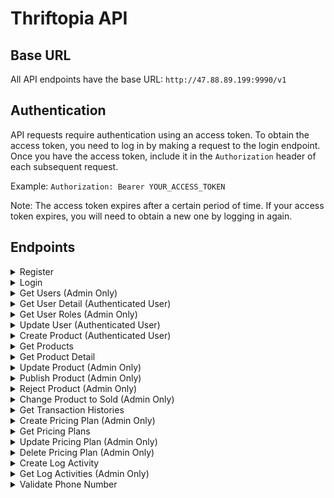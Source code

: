 # Thriftopia API


## Base URL
All API endpoints have the base URL: `http://47.88.89.199:9990/v1`

## Authentication
API requests require authentication using an access token. To obtain the access token, you need to log in by making a request to the login endpoint. Once you have the access token, include it in the `Authorization` header of each subsequent request.

Example: `Authorization: Bearer YOUR_ACCESS_TOKEN`

Note: The access token expires after a certain period of time. If your access token expires, you will need to obtain a new one by logging in again.

## Endpoints

<details>
<summary>Register</summary>

**Request**

- Method: POST
- URL: `/register`
- Body:
  ```json
  {
      "role_id" : 1002,
      "name": "user tes",
      "email": "test@gmail.com",
      "password": "abc123",
      "wa_number": "+628123"
  }


**Response**

- HTTP Status: 201 CREATED
- Content-Type: application/json

```json
{
    "message": "Success Create User",
    "meta": {
        "created_at": "0001-01-01T00:00:00Z",
        "updated_at": "0001-01-01T00:00:00Z"
    }
}
```
</details>
<details>
<summary>Login</summary>

**Request**

- Method: POST
- URL: `/login`
- Body:
  ```json
    {
        "email": "bbb@gmail.com", 
        "password": "password" 
    }

**Response Success**

- HTTP Status: 200 OK
- Content-Type: application/json

```json
{
    "data": {
        "email": "halo@gmail.com",
        "token": "eyJhbGciOiJIUzI1NiIsInR5cCI6IkpXVCJ9.eyJlbWFpbCI6ImhhbG9AZ21haWwuY29tIiwiZXhwIjoxNjg3MTA5MDgxLCJuYW1lIjoiaGFsbyIsInJvbGUiOiJhZG1pbiIsInVzZXJfaWQiOjE0fQ.II6_1kRtn4OvHlcePlKcBxnK_Jj3vDMrBMrdpH0lCWo",
        "username": "halo"
    },
    "message": "Login success"
}
```
**Response Wrong Password**

- HTTP Status: 401 Unauthorized
- Content-Type: application/json

```json
{
    "message": "Wrong password"
}
```
</details>


<details>
<summary>Get Users (Admin Only)</summary>

Retrieves all users.

**Request**

- Method: GET
- URL: `/users`
- Headers:
  - `Authorization: Bearer YOUR_ACCESS_TOKEN`

**Response Success**

- HTTP Status: 200 OK
- Content-Type: application/json

```json
{
    "data": {
        "created_at": "0001-01-01T00:00:00Z",
        "email": "test@gmail.com",
        "id": 22,
        "name": "user tes",
        "role": "admin",
        "updated_at": "0001-01-01T00:00:00Z",
        "wa_number": "+628123"
    },
    "message": "Success Get Detail Users"
}
```

**Response Unauthorized**

- HTTP Status: 401 Unauthorized
- Content-Type: application/json

```json
{
    "message": "Unauthorized"
}
```

</details>


<details>
<summary>Get User Detail (Authenticated User)</summary>

Retrieves detail information of a user.

**Request**

- Method: GET
- URL: `/users/{userId}`
- Headers:
  - `Authorization: Bearer YOUR_ACCESS_TOKEN`

**Response Success**

- HTTP Status: 200 OK
- Content-Type: application/json

```json
{
    "data": {
        "created_at": "0001-01-01T00:00:00Z",
        "email": "test@gmail.com",
        "id": 22,
        "name": "user tes",
        "role": "admin",
        "updated_at": "0001-01-01T00:00:00Z",
        "wa_number": "+628123"
    },
    "message": "Success Get Detail Users"
}
```
**Response Error**

- HTTP Status: 200 OK
- Content-Type: application/json

```json
{
    "message": "User not found"
}
```

</details>



<details>
<summary>Get User Roles (Admin Only)</summary>

Retrieves all user roles.

**Request**

- Method: GET
- URL: `/userroles`
- Headers:
  - `Authorization: Bearer YOUR_ACCESS_TOKEN`

**Response Success**

- HTTP Status: 200 OK
- Content-Type: application/json

```json
{
    "data": [
        {
            "id": xxxx,
            "name": "admin"
        },
        {
            "id": xxxx,
            "name": "user"
        }
    ],
    "message": "Success Get All Roles"
}
```

**Response Unauthorized**

- HTTP Status: 401 Unauthorized
- Content-Type: application/json

```json
{
    "message": "Unauthorized"
}
```

</details>


<details>
<summary>Update User (Authenticated User)</summary>


**Request**

- Method: PUT
- URL: `/user/{userId}`
- Headers:
  - `Authorization: Bearer YOUR_ACCESS_TOKEN`
- Body:
    ```json
    {
        "role_id" : 1002,
        "name": "nama lengkap",
        "email": "bbb@gmail.com",
        "wa_number": "+628123"
    }
    ```
**Response Success**

- HTTP Status: 200 OK
- Content-Type: application/json

```json
{
    "message": "Success Update User with ID 13",
    "meta": {
        "created_at": "2023-06-01T16:22:04.058677Z",
        "updated_at": "2023-06-18T01:17:27.7287288+07:00"
    }
}
```

**Response Unauthorized**

- HTTP Status: 401 Unauthorized
- Content-Type: application/json

```json
{
    "message": "Unauthorized"
}
```

</details>

<details>
<summary>Create Product (Authenticated User)</summary>

**Request**

- Method: POST
- URL: `/product`
- Headers:
  - `Authorization: Bearer YOUR_ACCESS_TOKEN`
- Body:
    ```json
    {
        "user_id": 13,
        "category_id": 1001,
        "location_id": 1001,
        "pricing_id": 1001,
        "proof_of_payment": "abc",
        "price": 90000,
        "title": "Buku sbmptn",
        "description": "masih sedikit coretan",
        "images": "abc"
    }
    ```
**Response Success**

- HTTP Status: 201 Created
- Content-Type: application/json

```json
{
    "message": "Success Create Product",
    "meta": {
        "created_at": "2023-06-18T14:19:15.039086Z",
        "updated_at": "2023-06-18T14:19:15.039086Z"
    }
}
```

**Response Unauthorized**

- HTTP Status: 401 Unauthorized
- Content-Type: application/json

```json
{
    "message": "Unauthorized"
}
```

</details>

<details>
<summary>Get Products</summary>

**Request**

- Method: GET
- URL: `/products`
- Query Params:
  - `is_sold` (optional, boolean): Filter products based on their sold status. Set to `true` to retrieve only sold products, or `false` to retrieve only unsold products.

**Response Success**

- HTTP Status: 200 OK
- Content-Type: application/json

```json
{
    "data": [
        {
            "id": 25,
            "user_id": 13,
            "category_id": 1001,
            "location_id": 1001,
            "pricing_id": 1001,
            "title": "Buku sbmptn",
            "description": "masih sedikit coretan",
            "images": "",
            "price": 90000,
            "proof_of_payment": "",
            "status": "on_review",
            "is_sold": false,
            "created_at": "2023-06-18T14:19:15.039086Z",
            "updated_at": "2023-06-18T14:19:15.039086Z"
        },
        {
            "id": 26,
            "user_id": 13,
            "category_id": 1001,
            "location_id": 1001,
            "pricing_id": 1001,
            "title": "Buku sbmptn",
            "description": "masih sedikit coretan",
            "images": "",
            "price": 90000,
            "proof_of_payment": "",
            "status": "on_review",
            "is_sold": true,
            "created_at": "2023-06-18T14:19:55.812957Z",
            "updated_at": "2023-06-18T14:19:55.812957Z"
        },
        {
            "id": 27,
            "user_id": 13,
            "category_id": 1001,
            "location_id": 1001,
            "pricing_id": 1001,
            "title": "Buku sbmptn",
            "description": "masih sedikit coretan",
            "images": "abc",
            "price": 90000,
            "proof_of_payment": "abc",
            "status": "on_review",
            "is_sold": true,
            "created_at": "2023-06-18T14:22:15.978477Z",
            "updated_at": "2023-06-18T14:22:15.978477Z"
        }
    ],
    "message": "Success Get All Products"
}
```

**Response Success (is_sold = true)**

- HTTP Status: 200 OK
- Content-Type: application/json

```json
{
    "data": [
        {
            "id": 26,
            "user_id": 13,
            "category_id": 1001,
            "location_id": 1001,
            "pricing_id": 1001,
            "title": "Buku sbmptn",
            "description": "masih sedikit coretan",
            "images": "",
            "price": 90000,
            "proof_of_payment": "",
            "status": "on_review",
            "is_sold": true,
            "created_at": "2023-06-18T14:19:55.812957Z",
            "updated_at": "2023-06-18T14:19:55.812957Z"
        },
        {
            "id": 27,
            "user_id": 13,
            "category_id": 1001,
            "location_id": 1001,
            "pricing_id": 1001,
            "title": "Buku sbmptn",
            "description": "masih sedikit coretan",
            "images": "abc",
            "price": 90000,
            "proof_of_payment": "abc",
            "status": "on_review",
            "is_sold": true,
            "created_at": "2023-06-18T14:22:15.978477Z",
            "updated_at": "2023-06-18T14:22:15.978477Z"
        }
    ],
    "message": "Success Get All Products"
}
```
**Response Success (is_sold = false)**

- HTTP Status: 200 OK
- Content-Type: application/json

```json
{
    "data": [
        {
            "id": 25,
            "user_id": 13,
            "category_id": 1001,
            "location_id": 1001,
            "pricing_id": 1001,
            "title": "Buku sbmptn",
            "description": "masih sedikit coretan",
            "images": "",
            "price": 90000,
            "proof_of_payment": "",
            "status": "on_review",
            "is_sold": false,
            "created_at": "2023-06-18T14:19:15.039086Z",
            "updated_at": "2023-06-18T14:19:15.039086Z"
        }
    ],
    "message": "Success Get All Products"
}
```
</details>

<details>
<summary>Get Product Detail</summary>

**Request**

- Method: GET
- URL: `/product/{id}`

**Response Success**

- HTTP Status: 200 OK
- Content-Type: application/json

```json
{
    "data": {
        "id": 25,
        "user_id": 13,
        "category_id": 1001,
        "location_id": 1001,
        "pricing_id": 1001,
        "title": "Buku sbmptn",
        "description": "masih sedikit coretan",
        "images": "",
        "price": 90000,
        "proof_of_payment": "",
        "status": "on_review",
        "is_sold": false,
        "created_at": "2023-06-18T14:19:15.039086Z",
        "updated_at": "2023-06-18T14:19:15.039086Z"
    },
    "message": "Success Get Detail Product"
}
```
</details>

<details>
<summary>Update Product (Admin Only)</summary>

**Request**

- Method: PUT
- URL: `/product/{id}`
- Headers:
  - `Authorization: Bearer YOUR_ACCESS_TOKEN`
- Body:
    ```json
    {
        "price": 234000,
        "description": "ayo dibeli dibeli"
    }
    ```

**Response Success**

- HTTP Status: 200 OK
- Content-Type: application/json

```json
{
    "message": "Success Update Product with ID 25",
    "meta": {
        "created_at": "2023-06-18T14:19:15.039086Z",
        "updated_at": "2023-06-18T13:32:41.9212025+07:00"
    }
}
```

**Response Forbidden**

- HTTP Status: 403 Forbidden
- Content-Type: application/json

```json
{
    "message": "Forbidden"
}
```

**Response Product ID Not Found**

- HTTP Status: 404 Not Found
- Content-Type: application/json

```json
{
    "message": "Product not found"
}
```

**Response Unauthorized**

- HTTP Status: 401 Unauthorized
- Content-Type: application/json

```json
{
    "message": "Unauthorized"
}
```
</details>

<details>
<summary>Publish Product (Admin Only)</summary>

**Request**

- Method: PUT
- URL: `/product/publish/{id}`
- Headers:
  - `Authorization: Bearer YOUR_ACCESS_TOKEN`

**Response Success**

- HTTP Status: 200 OK
- Content-Type: application/json

```json
{
    "message": "Success Publish Product with ID 25",
    "meta": {
        "created_at": "2023-06-18T14:19:15.039086Z",
        "updated_at": "2023-06-18T13:39:21.518763+07:00"
    }
}
```

**Response Forbidden**

- HTTP Status: 403 Forbidden
- Content-Type: application/json

```json
{
    "message": "Forbidden"
}
```

**Response Product ID Not Found**

- HTTP Status: 404 Not Found
- Content-Type: application/json

```json
{
    "message": "Product not found"
}
```

**Response Unauthorized**

- HTTP Status: 401 Unauthorized
- Content-Type: application/json

```json
{
    "message": "Unauthorized"
}
```
</details>

<details>
<summary>Reject Product (Admin Only)</summary>

**Request**

- Method: PUT
- URL: `/product/reject/{id}`
- Headers:
  - `Authorization: Bearer YOUR_ACCESS_TOKEN`

**Response Success**

- HTTP Status: 200 OK
- Content-Type: application/json

```json
{
    "message": "Success Reject Product with ID 25",
    "meta": {
        "created_at": "2023-06-18T14:19:15.039086Z",
        "updated_at": "2023-06-18T13:39:21.518763+07:00"
    }
}
```

**Response Forbidden**

- HTTP Status: 403 Forbidden
- Content-Type: application/json

```json
{
    "message": "Forbidden"
}
```

**Response Product ID Not Found**

- HTTP Status: 404 Not Found
- Content-Type: application/json

```json
{
    "message": "Product not found"
}
```

**Response Unauthorized**

- HTTP Status: 401 Unauthorized
- Content-Type: application/json

```json
{
    "message": "Unauthorized"
}
```
</details>


<details>
<summary>Change Product to Sold (Admin Only)</summary>

**Request**

- Method: PUT
- URL: `/product/sold/{id}?buyer_id=`
- Headers:
  - `Authorization: Bearer YOUR_ACCESS_TOKEN`
- Query Params:
  - `buyer_id` (required, integer): The unique identifier of the user who made the purchase.

**Response Success**

- HTTP Status: 200 OK
- Content-Type: application/json

```json
{
    "message": "Success Change Product with ID 23 to Sold",
    "meta": {
        "created_at": "2023-06-17T22:19:13.881935Z",
        "updated_at": "2023-06-18T20:34:58.1252689+07:00"
    }
}
```

**Response Forbidden**

- HTTP Status: 403 Forbidden
- Content-Type: application/json

```json
{
    "message": "Forbidden"
}
```

**Response Product ID Not Found**

- HTTP Status: 404 Not Found
- Content-Type: application/json

```json
{
    "message": "Product not found"
}
```

**Response Unauthorized**

- HTTP Status: 401 Unauthorized
- Content-Type: application/json

```json
{
    "message": "Unauthorized"
}
```
</details>


<details>
<summary>Get Transaction Histories</summary>

**Request**

- Method: GET
- URL: `/product/transaction/history`

**Response Success**

- HTTP Status: 200 OK
- Content-Type: application/json

```json
{
    "data": [
        {
            "id": 6,
            "product_id": 23,
            "buyer_id": 22,
            "created_at": "2023-06-18T20:34:57.821891Z"
        }
    ],
    "message": "Success Get All Transaction Histories"
}
```
</details>


<details>
<summary>Create Pricing Plan (Admin Only)</summary>

**Request**

- Method: POST
- URL: `/pricing_plan`
- Headers:
  - `Authorization: Bearer YOUR_ACCESS_TOKEN`
- Body:
    ```json
    {
        "name": "paket spesial",
        "price": 20000,
        "ads_duration": "7d"
    }
    ```

**Response Success**

- HTTP Status: 201 Created
- Content-Type: application/json

```json
{
    "message": "Success Create Pricing Plan"
}
```

**Response Forbidden**

- HTTP Status: 403 Forbidden
- Content-Type: application/json

```json
{
    "message": "Forbidden"
}
```

**Response Unauthorized**

- HTTP Status: 401 Unauthorized
- Content-Type: application/json

```json
{
    "message": "Unauthorized"
}
```
</details>


<details>
<summary>Get Pricing Plans</summary>

**Request**

- Method: GET
- URL: `/pricing_plan`

**Response Success**

- HTTP Status: 200 OK
- Content-Type: application/json

```json
{
    "data": [
        {
            "id": 1001,
            "name": "Tanpa Iklan",
            "price": 4000,
            "ads_duration": "0"
        },
        {
            "id": 9,
            "name": "paket spesial",
            "price": 20000,
            "ads_duration": "7d"
        }
    ],
    "message": "Success Get All Pricing Plans"
}
```
</details>


<details>
<summary>Update Pricing Plan (Admin Only)</summary>

**Request**

- Method: PUT
- URL: `/pricing_plan/{id}`
- Headers:
  - `Authorization: Bearer YOUR_ACCESS_TOKEN`
- Body:
    ```json
    {
        "name": "diskon spesial",
        "price": 0,
        "ads_duration": "0"
    }
    ```

**Response Success**

- HTTP Status: 200 OK
- Content-Type: application/json

```json
{
    "message": "Success Update Pricing Plan with ID 9"
}
```

**Response Forbidden**

- HTTP Status: 403 Forbidden
- Content-Type: application/json

```json
{
    "message": "Forbidden"
}
```

**Response Unauthorized**

- HTTP Status: 401 Unauthorized
- Content-Type: application/json

```json
{
    "message": "Unauthorized"
}
```
</details>


<details>
<summary>Delete Pricing Plan (Admin Only)</summary>

**Request**

- Method: DELETE
- URL: `/pricing_plan/{id}`
- Headers:
  - `Authorization: Bearer YOUR_ACCESS_TOKEN`

**Response Success**

- HTTP Status: 200 OK
- Content-Type: application/json

```json
{
    "message": "Success Delete Pricing Plan with ID 9"
}
```

**Response Forbidden**

- HTTP Status: 403 Forbidden
- Content-Type: application/json

```json
{
    "message": "Forbidden"
}
```

**Response Unauthorized**

- HTTP Status: 401 Unauthorized
- Content-Type: application/json

```json
{
    "message": "Unauthorized"
}
```
</details>


<details>
<summary>Create Log Activity</summary>

**Request**

- Method: POST
- URL: `/log_activity`
- Body:
    ```json
    {
        "user_id": 13,
        "activity_id": 1001
    }
    ```

**Response Success**

- HTTP Status: 201 Created
- Content-Type: application/json

```json
{
    "message": "Success Create Log Activity"
}
```
</details>


<details>
<summary>Get Log Activities (Admin Only)</summary>

**Request**

- Method: GET
- URL: `/log_activities`
- Headers:
  - `Authorization: Bearer YOUR_ACCESS_TOKEN`

**Response Success**

- HTTP Status: 200 OK
- Content-Type: application/json

```json
{
    "data": [
        {
            "id": 5,
            "user_id": 13,
            "activity_id": 1001,
            "created_at": "2023-06-01T16:35:07.528542Z"
        },
        {
            "id": 6,
            "user_id": 13,
            "activity_id": 1001,
            "created_at": "2023-06-18T15:13:09.44187Z"
        }
    ],
    "message": "Success Get All Log Activity"
}
```

**Response Forbidden**

- HTTP Status: 403 Forbidden
- Content-Type: application/json

```json
{
    "message": "Forbidden"
}
```

**Response Unauthorized**

- HTTP Status: 401 Unauthorized
- Content-Type: application/json

```json
{
    "message": "Unauthorized"
}
```
</details>

<details>
<summary>Validate Phone Number</summary>

**Request**

- Method: GET
- URL: `/validate/{phone_number}`

**Response Phone Number is Syntactically Valid**

- HTTP Status: 200 OK
- Content-Type: application/json

```json
{
    "is_valid_number": true,
    "on_whatsapp": true
}
```

**Response Phone Number is Syntactically Valid**

- HTTP Status: 200 OK
- Content-Type: application/json

```json
{
    "is_valid_number": true,
    "on_whatsapp": false
}
```

**Response Phone Number is Syntactically Not Valid**

- HTTP Status: 200 OK
- Content-Type: application/json

```json
{
    "is_valid_number": false
}
```

**Response Invalid Request**

- HTTP Status: 200 OK
- Content-Type: application/json

```json
{
    "message": "Invalid request"
}
```

</details>